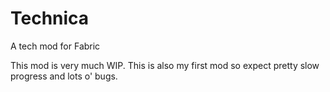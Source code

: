# Technica
A tech mod for Fabric

This mod is very much WIP. This is also my first mod so expect pretty slow progress and lots o' bugs.
